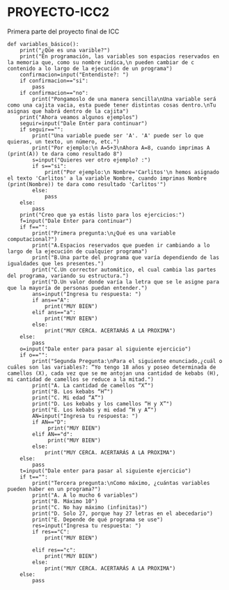 # PROYECTO-ICC2
Primera parte  del proyecto final de ICC



    def variables_básico():
        print("¿Qúe es una varible?")
        print("En programación, las variables son espacios reservados en la memoria que, como su nombre indica,\n pueden cambiar de c  contenido a lo largo de la ejecución de un programa")
        confirmacion=input("Entendiste?: ")
        if confirmacion=="si":
            pass
        if confirmacion=="no":
            print("Pongamoslo de una manera sencilla\nUna variable será como una cajita vacia, esta puede tener distintas cosas dentro.\nTu asignas que habrá dentro de la cajita")
        print("Ahora veamos algunos ejemplos")
        seguir=input("Dale Enter para continuar")
        if seguir=="":
            print("Una variable puede ser 'A'. 'A' puede ser lo que quieras, un texto, un número, etc.")
            print("Por ejemplo:\n A=5+3\nAhora A=8, cuando imprimas A (print(A)) te dara como resultado 8")
            s=input("Quieres ver otro ejemplo? :")
            if s=="si":
                print("Por ejemplo:\n Nombre='Carlitos'\n hemos asignado el texto 'Carlitos' a la variable Nombre, cuando imprimas Nombre (print(Nombre)) te dara como resultado 'Carlitos'")
            else:
                pass
        else:
            pass
        print("Creo que ya estás listo para los ejercicios:")
        f=input("Dale Enter para continuar")
        if f=="":
            print("Primera pregunta:\n¿Qué es una variable computacional?")
            print("A.Espacios reservados que pueden ir cambiando a lo largo de la ejecución de cualquier programa")
            print("B.Una parte del programa que varía dependiendo de las igualdades que les presentes.")
            print("C.Un corrector automático, el cual cambia las partes del programa, variando su estructura.")
            print("D.Un valor donde varía la letra que se le asigne para que la mayoría de personas puedan entender.")
            ans=input("Ingresa tu respuesta: ")
            if ans=="A":
                print("MUY BIEN")
            elif ans=="a":
                print("MUY BIEN")
            else:
                print("MUY CERCA. ACERTARÁS A LA PROXIMA")
        else:
            pass
        o=input("Dale enter para pasar al siguiente ejercicio")
        if o=="":
            print("Segunda Pregunta:\nPara el siguiente enunciado,¿cuál o cuáles son las variables?: “Yo tengo 18 años y poseo determinada de camellos (X), cada vez que se me antojan una cantidad de kebabs (H), mi cantidad de camellos se reduce a la mitad.")
            print("A. La cantidad de camellos “X”")
            print("B. Los kebabs “H”")
            print("C. Mi edad “A”")
            print("D. Los kebabs y los camellos “H y X”")
            print("E. Los kebabs y mi edad “H y A”")
            AN=input("Ingresa tu respuesta: ")
            if AN=="D":
                 print("MUY BIEN")
            elif AN=="d":
                 print("MUY BIEN")
            else:
                print("MUY CERCA. ACERTARÁS A LA PROXIMA")
        else:
            pass
        t=input("Dale enter para pasar al siguiente ejercicio")
        if t=="":
            print("Tercera pregunta:\nComo máximo, ¿cuántas variables pueden haber en un programa?")
            print("A. A lo mucho 6 variables")
            print("B. Máximo 10")
            print("C. No hay máximo (infinitas)")
            print("D. Solo 27, porque hay 27 letras en el abecedario")
            print("E. Depende de qué programa se use")
            res=input("Ingresa tu respuesta: ")
            if res=="C":
                print("MUY BIEN")

            elif res=="c":
                print("MUY BIEN")
            else:
                print("MUY CERCA. ACERTARÁS A LA PROXIMA")
        else:
            pass
